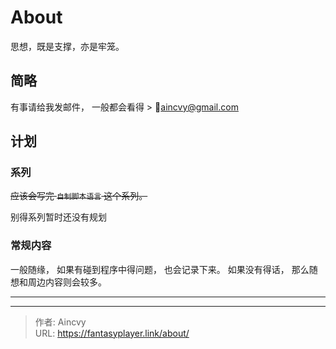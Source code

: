 # About


思想，既是支撑，亦是牢笼。

## 简略



有事请给我发邮件， 一般都会看得 &gt;  📧aincvy@gmail.com



## 计划



### 系列

~~应该会写完 `自制脚本语言` 这个系列。~~ 

别得系列暂时还没有规划



### 常规内容

一般随缘， 如果有碰到程序中得问题， 也会记录下来。  如果没有得话， 那么随想和周边内容则会较多。



----




---

> 作者: Aincvy  
> URL: https://fantasyplayer.link/about/  

